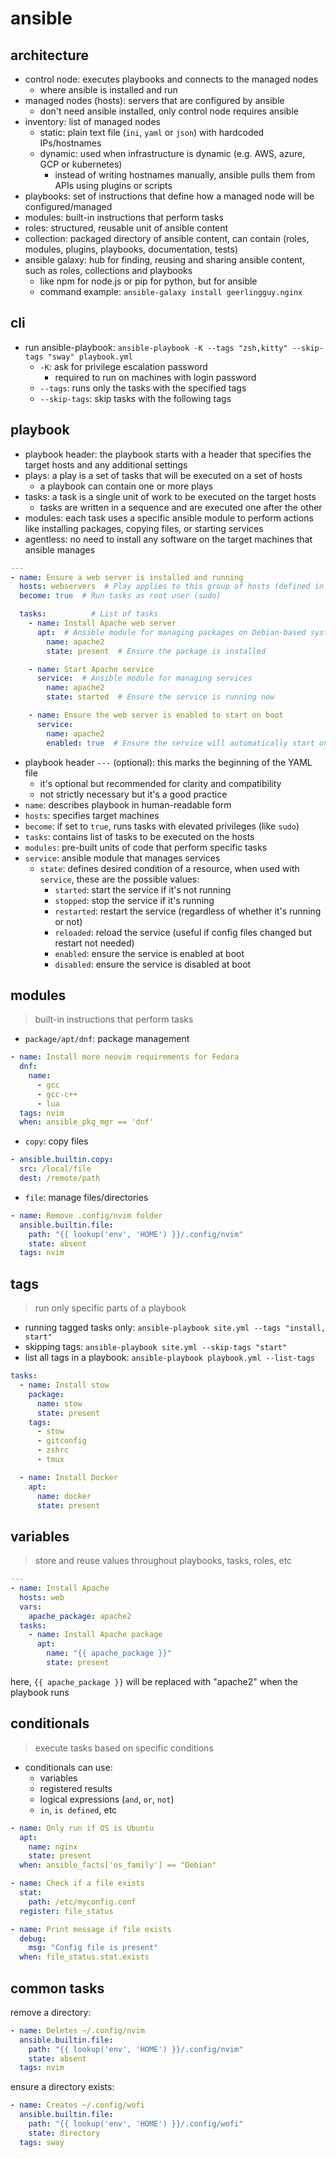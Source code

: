 
# ansible

## architecture

- control node: executes playbooks and connects to the managed nodes
  - where ansible is installed and run
- managed nodes (hosts): servers that are configured by ansible
  - don't need ansible installed, only control node requires ansible
- inventory: list of managed nodes
  - static: plain text file (`ini`, `yaml` or `json`) with hardcoded IPs/hostnames
  - dynamic: used when infrastructure is dynamic (e.g. AWS, azure, GCP or kubernetes)
    - instead of writing hostnames manually, ansible pulls them from APIs using plugins or scripts
- playbooks: set of instructions that define how a managed node will be configured/managed
- modules: built-in instructions that perform tasks
- roles: structured, reusable unit of ansible content
- collection: packaged directory of ansible content, can contain (roles, modules, plugins, playbooks, documentation, tests)
- ansible galaxy: hub for finding, reusing and sharing ansible content, such as roles, collections and playbooks
  - like npm for node.js or pip for python, but for ansible
  - command example: `ansible-galaxy install geerlingguy.nginx`

## cli

- run ansible-playbook: `ansible-playbook -K --tags "zsh,kitty" --skip-tags "sway" playbook.yml`
  - `-K`: ask for privilege escalation password
    - required to run on machines with login password
  - `--tags`: runs only the tasks with the specified tags
  - `--skip-tags`: skip tasks with the following tags

## playbook

- playbook header: the playbook starts with a header that specifies the target hosts and any additional settings
- plays: a play is a set of tasks that will be executed on a set of hosts
  - a playbook can contain one or more plays
- tasks: a task is a single unit of work to be executed on the target hosts
  - tasks are written in a sequence and are executed one after the other
- modules: each task uses a specific ansible module to perform actions like installing packages, copying files, or starting services
- agentless: no need to install any software on the target machines that ansible manages

```yml
---
- name: Ensure a web server is installed and running
  hosts: webservers  # Play applies to this group of hosts (defined in your inventory)
  become: true  # Run tasks as root user (sudo)

  tasks:          # List of tasks
    - name: Install Apache web server
      apt:  # Ansible module for managing packages on Debian-based systems
        name: apache2
        state: present  # Ensure the package is installed

    - name: Start Apache service
      service:  # Ansible module for managing services
        name: apache2
        state: started  # Ensure the service is running now

    - name: Ensure the web server is enabled to start on boot
      service:
        name: apache2
        enabled: true  # Ensure the service will automatically start on boot
```

- playbook header `---` (optional): this marks the beginning of the YAML file
  - it's optional but recommended for clarity and compatibility
  - not strictly necessary but it's a good practice
- `name`: describes playbook in human-readable form
- `hosts`: specifies target machines
- `become`: if set to `true`, runs tasks with elevated privileges (like `sudo`)
- `tasks`: contains list of tasks to be executed on the hosts
- `modules`: pre-built units of code that perform specific tasks
- `service`: ansible module that manages services
  - `state`: defines desired condition of a resource, when used with `service`, these are the possible values:
    - `started`: start the service if it's not running
    - `stopped`: stop the service if it's running
    - `restarted`: restart the service (regardless of whether it's running or not)
    - `reloaded`: reload the service (useful if config files changed but restart not needed)
    - `enabled`: ensure the service is enabled at boot
    - `disabled`: ensure the service is disabled at boot

## modules

> built-in instructions that perform tasks

- `package/apt/dnf`: package management

```yaml
- name: Install more neovim requirements for Fedora
  dnf:
    name:
      - gcc
      - gcc-c++
      - lua
  tags: nvim
  when: ansible_pkg_mgr == 'dnf'
```

- `copy`: copy files

```yaml
- ansible.builtin.copy:
  src: /local/file
  dest: /remote/path
```

- `file`: manage files/directories

```yaml
- name: Remove .config/nvim folder
  ansible.builtin.file:
    path: "{{ lookup('env', 'HOME') }}/.config/nvim"
    state: absent
  tags: nvim
```

## tags

> run only specific parts of a playbook

- running tagged tasks only: `ansible-playbook site.yml --tags "install, start"`
- skipping tags: `ansible-playbook site.yml --skip-tags "start"`
- list all tags in a playbook: `ansible-playbook playbook.yml --list-tags`

```yaml
tasks:
  - name: Install stow
    package:
      name: stow
      state: present
    tags:
      - stow
      - gitconfig
      - zshrc
      - tmux

  - name: Install Docker
    apt:
      name: docker
      state: present
```

## variables

> store and reuse values throughout playbooks, tasks, roles, etc

```yaml
---
- name: Install Apache
  hosts: web
  vars:
    apache_package: apache2
  tasks:
    - name: Install Apache package
      apt:
        name: "{{ apache_package }}"
        state: present
```

here, `{{ apache_package }}` will be replaced with "apache2" when the playbook runs

## conditionals

> execute tasks based on specific conditions

- conditionals can use:
  - variables
  - registered results
  - logical expressions (`and`, `or`, `not`)
  - `in`, `is defined`, etc

```yaml
- name: Only run if OS is Ubuntu
  apt:
    name: nginx
    state: present
  when: ansible_facts['os_family'] == "Debian"
```

```yaml
- name: Check if a file exists
  stat:
    path: /etc/myconfig.conf
  register: file_status

- name: Print message if file exists
  debug:
    msg: "Config file is present"
  when: file_status.stat.exists
```

## common tasks

remove a directory:

```yaml
- name: Deletes ~/.config/nvim
  ansible.builtin.file:
    path: "{{ lookup('env', 'HOME') }}/.config/nvim"
    state: absent
  tags: nvim
```

ensure a directory exists:

```yaml
- name: Creates ~/.config/wofi
  ansible.builtin.file:
    path: "{{ lookup('env', 'HOME') }}/.config/wofi"
    state: directory
  tags: sway
```
